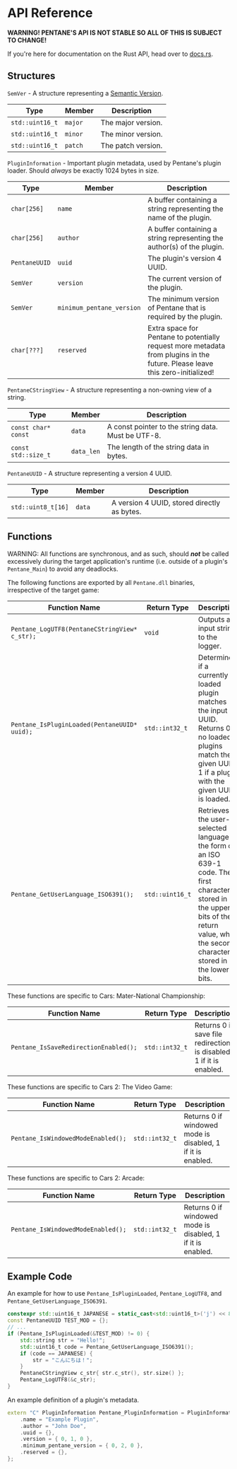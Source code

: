# API Reference

**WARNING! PENTANE'S API IS NOT STABLE SO ALL OF THIS IS SUBJECT TO CHANGE!**

If you're here for documentation on the Rust API, head over to [docs.rs](https://docs.rs/pentane/latest).

## Structures

`SemVer` - A structure representing a [Semantic Version](https://semver.org/).

| Type | Member | Description |
| ----------- | ----------- | ----------- |
| `std::uint16_t` | `major` | The major version. |
| `std::uint16_t` | `minor` | The minor version. |
| `std::uint16_t` | `patch` | The patch version. |


`PluginInformation` - Important plugin metadata, used by Pentane's plugin loader. Should *always* be exactly 1024 bytes in size.

| Type | Member | Description |
| ----------- | ----------- | ----------- |
| `char[256]` | `name` | A buffer containing a string representing the name of the plugin. |
| `char[256]` | `author` | A buffer containing a string representing the author(s) of the plugin. |
| `PentaneUUID` | `uuid` | The plugin's version 4 UUID. |
| `SemVer` | `version` | The current version of the plugin. |
| `SemVer` | `minimum_pentane_version` | The minimum version of Pentane that is required by the plugin. |
| `char[???]` | `reserved` | Extra space for Pentane to potentially request more metadata from plugins in the future. Please leave this zero-initialized! |

`PentaneCStringView` - A structure representing a non-owning view of a string.

| Type | Member | Description |
| ----------- | ----------- | ----------- |
| `const char* const` | `data` | A const pointer to the string data. Must be UTF-8. |
| `const std::size_t` | `data_len` | The length of the string data in bytes. |

`PentaneUUID` - A structure representing a version 4 UUID.

| Type | Member | Description |
| ----------- | ----------- | ----------- |
| `std::uint8_t[16]` | `data` | A version 4 UUID, stored directly as bytes. |

## Functions

WARNING: All functions are synchronous, and as such, should ***not*** be called excessively during the target application's runtime (i.e. outside of a plugin's `Pentane_Main`) to avoid any deadlocks.

The following functions are exported by all ``Pentane.dll`` binaries, irrespective of the target game:

| Function Name | Return Type | Description |
| ----------- | ----------- | ----------- |
| `Pentane_LogUTF8(PentaneCStringView* c_str);` | `void` | Outputs an input string to the logger. |
| `Pentane_IsPluginLoaded(PentaneUUID* uuid);` | `std::int32_t` | Determines if a currently loaded plugin matches the input UUID. Returns 0 if no loaded plugins match the given UUID, 1 if a plugin with the given UUID is loaded. |
| `Pentane_GetUserLanguage_ISO6391();` | `std::uint16_t` | Retrieves the user-selected language in the form of an ISO 639-1 code. The first character is stored in the upper 8 bits of the return value, while the second character is stored in the lower 8 bits. |

These functions are specific to Cars: Mater-National Championship:

| Function Name | Return Type | Description |
| ----------- | ----------- | ----------- |
| `Pentane_IsSaveRedirectionEnabled();` | `std::int32_t` | Returns 0 if save file redirection is disabled, 1 if it is enabled. |

These functions are specific to Cars 2: The Video Game:

| Function Name | Return Type | Description |
| ----------- | ----------- | ----------- |
| `Pentane_IsWindowedModeEnabled();` | `std::int32_t` | Returns 0 if windowed mode is disabled, 1 if it is enabled. |

These functions are specific to Cars 2: Arcade:

| Function Name | Return Type | Description |
| ----------- | ----------- | ----------- |
| `Pentane_IsWindowedModeEnabled();` | `std::int32_t` | Returns 0 if windowed mode is disabled, 1 if it is enabled. |

## Example Code

An example for how to use `Pentane_IsPluginLoaded`, `Pentane_LogUTF8`, and `Pentane_GetUserLanguage_ISO6391`.

```c++
constexpr std::uint16_t JAPANESE = static_cast<std::uint16_t>('j') << 8 | 'a';
const PentaneUUID TEST_MOD = {};
// ...
if (Pentane_IsPluginLoaded(&TEST_MOD) != 0) {
	std::string str = "Hello!";
	std::uint16_t code = Pentane_GetUserLanguage_ISO6391();
	if (code == JAPANESE) {
		str = "こんにちは！";
	}
	PentaneCStringView c_str{ str.c_str(), str.size() };
	Pentane_LogUTF8(&c_str);
}
```

An example definition of a plugin's metadata.

```c++
extern "C" PluginInformation Pentane_PluginInformation = PluginInformation {
	.name = "Example Plugin",
	.author = "John Doe",
	.uuid = {},
	.version = { 0, 1, 0 },
	.minimum_pentane_version = { 0, 2, 0 },
	.reserved = {},
};
```